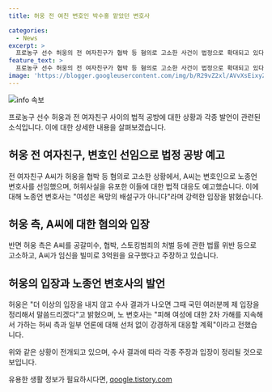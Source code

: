 ```yaml
---
title: 허웅 전 여친 변호인 박수홍 맡았던 변호사

categories:
  - News
excerpt: >
  프로농구 선수 허웅의 전 여자친구가 협박 등 혐의로 고소한 사건이 법정으로 확대되고 있다. 변호인으로는 노종언 변호사를 선임하고 허웅 측에 맞고소에 나설 방침으로 전했다. A씨 측은 허위사실을 유포한 이들에 대한 법적 대응도 예고하고 있으며, 변호사는 여성에 대한 2차 가해를 강경하게 대응할 계획이라고 밝혔다. 허웅 측은 A씨를 공갈미수, 협박, 스토킹범죄의 처벌 등으로 고소했다. 해당 사건은 계속 수사 중이며, 허웅은 수사 결과가 나온 후 입장을 밝힐 예정이라고 전했다.
feature_text: >
  프로농구 선수 허웅의 전 여자친구가 협박 등 혐의로 고소한 사건이 법정으로 확대되고 있다. 변호인으로는 노종언 변호사를 선임하고 허웅 측에 맞고소에 나설 방침으로 전했다. A씨 측은 허위사실을 유포한 이들에 대한 법적 대응도 예고하고 있으며, 변호사는 여성에 대한 2차 가해를 강경하게 대응할 계획이라고 밝혔다. 허웅 측은 A씨를 공갈미수, 협박, 스토킹범죄의 처벌 등으로 고소했다. 해당 사건은 계속 수사 중이며, 허웅은 수사 결과가 나온 후 입장을 밝힐 예정이라고 전했다.
image: 'https://blogger.googleusercontent.com/img/b/R29vZ2xl/AVvXsEixyZcFfHzMRdzZMjFBmAUKJYCLCGyLL1o632UiGVXcaFdKo_bkvkuCioo0uUKlGfBVcT3P84aROyZIXSBEx3Aw5nCQ3pTgDom1WDC4m8eifvWiAmWEEVb4x6G_l8C0QH225ldMjyaFvpxGEBGNO37VmDTDMHGhJPq73UglMfDca1-0aw/s1600/blogspot.png'
---
```


<p><img src="https://blogger.googleusercontent.com/img/b/R29vZ2xl/AVvXsEixyZcFfHzMRdzZMjFBmAUKJYCLCGyLL1o632UiGVXcaFdKo_bkvkuCioo0uUKlGfBVcT3P84aROyZIXSBEx3Aw5nCQ3pTgDom1WDC4m8eifvWiAmWEEVb4x6G_l8C0QH225ldMjyaFvpxGEBGNO37VmDTDMHGhJPq73UglMfDca1-0aw/s1600/blogspot.png" alt="info 속보" /></p>

<p>프로농구 선수 허웅과 전 여자친구 사이의 법적 공방에 대한 상황과 각종 발언이 관련된 소식입니다. 이에 대한 상세한 내용을 살펴보겠습니다. </p>

<h2 data-ke-size="size26">허웅 전 여자친구, 변호인 선임으로 법정 공방 예고</h2>

<p>전 여자친구 A씨가 허웅을 협박 등 혐의로 고소한 상황에서, A씨는 변호인으로 노종언 변호사를 선임했으며, 허위사실을 유포한 이들에 대한 법적 대응도 예고했습니다. 이에 대해 노종언 변호사는 "여성은 욕망의 배설구가 아니다"라며 강력한 입장을 밝혔습니다.</p>

<h2 data-ke-size="size26">허웅 측, A씨에 대한 혐의와 입장</h2>

<p>반면 허웅 측은 A씨를 공갈미수, 협박, 스토킹범죄의 처벌 등에 관한 법률 위반 등으로 고소하고, A씨가 임신을 빌미로 3억원을 요구했다고 주장하고 있습니다.</p>

<h2 data-ke-size="size26">허웅의 입장과 노종언 변호사의 발언</h2>

<p>허웅은 "더 이상의 입장을 내지 않고 수사 결과가 나오면 그때 국민 여러분께 제 입장을 정리해서 말씀드리겠다"고 밝혔으며, 노 변호사는 "피해 여성에 대한 2차 가해를 지속해서 가하는 허씨 측과 일부 언론에 대해 선처 없이 강경하게 대응할 계획"이라고 전했습니다.</p>

<p>위와 같은 상황이 전개되고 있으며, 수사 결과에 따라 각종 주장과 입장이 정리될 것으로 보입니다.</p>
유용한 생활 정보가 필요하시다면, <a href="https://qoogle.tistory.com" rel="dofollow">qoogle.tistory.com</a>


